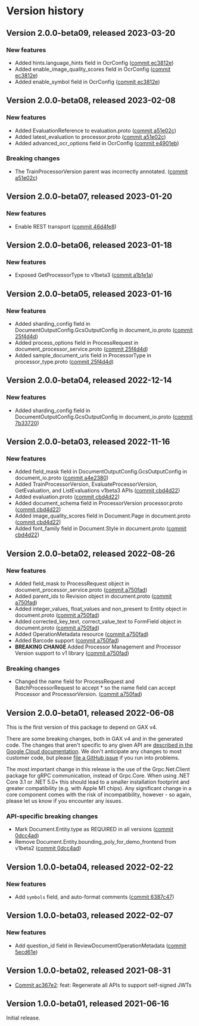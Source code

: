 # Version history

## Version 2.0.0-beta09, released 2023-03-20

### New features

- Added hints.language_hints field in OcrConfig ([commit ec3812e](https://github.com/googleapis/google-cloud-dotnet/commit/ec3812e5fb9db0812ce570dbfbfa81f64879d055))
- Added enable_image_quality_scores field in OcrConfig ([commit ec3812e](https://github.com/googleapis/google-cloud-dotnet/commit/ec3812e5fb9db0812ce570dbfbfa81f64879d055))
- Added enable_symbol field in OcrConfig ([commit ec3812e](https://github.com/googleapis/google-cloud-dotnet/commit/ec3812e5fb9db0812ce570dbfbfa81f64879d055))

## Version 2.0.0-beta08, released 2023-02-08

### New features

- Added EvaluationReference to evaluation.proto ([commit a51e02c](https://github.com/googleapis/google-cloud-dotnet/commit/a51e02c698fe38b2c2f273af42f020532e14380e))
- Added latest_evaluation to processor.proto ([commit a51e02c](https://github.com/googleapis/google-cloud-dotnet/commit/a51e02c698fe38b2c2f273af42f020532e14380e))
- Added advanced_ocr_options field in OcrConfig ([commit e4901eb](https://github.com/googleapis/google-cloud-dotnet/commit/e4901eb6b5e35cebe1ca1b453da6901f17ec1e46))

### Breaking changes

- The TrainProcessorVersion parent was incorrectly annotated. ([commit a51e02c](https://github.com/googleapis/google-cloud-dotnet/commit/a51e02c698fe38b2c2f273af42f020532e14380e))

## Version 2.0.0-beta07, released 2023-01-20

### New features

- Enable REST transport ([commit 46d4fe8](https://github.com/googleapis/google-cloud-dotnet/commit/46d4fe8461ac30e7666600e44e7bd16228768621))

## Version 2.0.0-beta06, released 2023-01-18

### New features

- Exposed GetProcessorType to v1beta3 ([commit a1b1e1a](https://github.com/googleapis/google-cloud-dotnet/commit/a1b1e1a83942009f96189e75df8f8b5c9b6280ff))

## Version 2.0.0-beta05, released 2023-01-16

### New features

- Added sharding_config field in DocumentOutputConfig.GcsOutputConfig in document_io.proto ([commit 25f4d4d](https://github.com/googleapis/google-cloud-dotnet/commit/25f4d4d8108de8d8f16eabdb1709fb6af3732bc5))
- Added process_options field in ProcessRequest in document_processor_service.proto ([commit 25f4d4d](https://github.com/googleapis/google-cloud-dotnet/commit/25f4d4d8108de8d8f16eabdb1709fb6af3732bc5))
- Added sample_document_uris field in ProcessorType in processor_type.proto ([commit 25f4d4d](https://github.com/googleapis/google-cloud-dotnet/commit/25f4d4d8108de8d8f16eabdb1709fb6af3732bc5))

## Version 2.0.0-beta04, released 2022-12-14

### New features

- Added sharding_config field in DocumentOutputConfig.GcsOutputConfig in document_io.proto ([commit 7b33720](https://github.com/googleapis/google-cloud-dotnet/commit/7b337209ed7a9195fa894eead83072aa7ebfd81d))

## Version 2.0.0-beta03, released 2022-11-16

### New features

- Added field_mask field in DocumentOutputConfig.GcsOutputConfig in document_io.proto ([commit a4e2380](https://github.com/googleapis/google-cloud-dotnet/commit/a4e238091d9633f85c8ddbd6fe369d96db4b8390))
- Added TrainProcessorVersion, EvaluateProcessorVersion, GetEvaluation, and ListEvaluations v1beta3 APIs ([commit cbd4d22](https://github.com/googleapis/google-cloud-dotnet/commit/cbd4d2277958fe365c1615e34a98990573e01d27))
- Added evaluation.proto ([commit cbd4d22](https://github.com/googleapis/google-cloud-dotnet/commit/cbd4d2277958fe365c1615e34a98990573e01d27))
- Added document_schema field in ProcessorVersion processor.proto ([commit cbd4d22](https://github.com/googleapis/google-cloud-dotnet/commit/cbd4d2277958fe365c1615e34a98990573e01d27))
- Added image_quality_scores field in Document.Page in document.proto ([commit cbd4d22](https://github.com/googleapis/google-cloud-dotnet/commit/cbd4d2277958fe365c1615e34a98990573e01d27))
- Added font_family field in Document.Style in document.proto ([commit cbd4d22](https://github.com/googleapis/google-cloud-dotnet/commit/cbd4d2277958fe365c1615e34a98990573e01d27))

## Version 2.0.0-beta02, released 2022-08-26

### New features

- Added field_mask to ProcessRequest object in document_processor_service.proto ([commit a750fad](https://github.com/googleapis/google-cloud-dotnet/commit/a750fad672712acf62c7b5d4a98b7095bfeed4ea))
- Added parent_ids to Revision object in document.proto ([commit a750fad](https://github.com/googleapis/google-cloud-dotnet/commit/a750fad672712acf62c7b5d4a98b7095bfeed4ea))
- Added integer_values, float_values and non_present to Entity object in document.proto ([commit a750fad](https://github.com/googleapis/google-cloud-dotnet/commit/a750fad672712acf62c7b5d4a98b7095bfeed4ea))
- Added corrected_key_text, correct_value_text to FormField object in document.proto ([commit a750fad](https://github.com/googleapis/google-cloud-dotnet/commit/a750fad672712acf62c7b5d4a98b7095bfeed4ea))
- Added OperationMetadata resource ([commit a750fad](https://github.com/googleapis/google-cloud-dotnet/commit/a750fad672712acf62c7b5d4a98b7095bfeed4ea))
- Added Barcode support ([commit a750fad](https://github.com/googleapis/google-cloud-dotnet/commit/a750fad672712acf62c7b5d4a98b7095bfeed4ea))
- **BREAKING CHANGE** Added Processor Management and Processor Version support to v1 library ([commit a750fad](https://github.com/googleapis/google-cloud-dotnet/commit/a750fad672712acf62c7b5d4a98b7095bfeed4ea))

### Breaking changes

- Changed the name field for ProcessRequest and BatchProcessorRequest to accept * so the name field can accept Processor and ProcessorVersion. ([commit a750fad](https://github.com/googleapis/google-cloud-dotnet/commit/a750fad672712acf62c7b5d4a98b7095bfeed4ea))

## Version 2.0.0-beta01, released 2022-06-08

This is the first version of this package to depend on GAX v4.

There are some breaking changes, both in GAX v4 and in the generated
code. The changes that aren't specific to any given API are [described in the Google Cloud
documentation](https://cloud.google.com/dotnet/docs/reference/help/breaking-gax4).
We don't anticipate any changes to most customer code, but please [file a
GitHub issue](https://github.com/googleapis/google-cloud-dotnet/issues/new/choose)
if you run into problems.

The most important change in this release is the use of the Grpc.Net.Client package
for gRPC communication, instead of Grpc.Core. When using .NET Core 3.1 or .NET 5.0+
this should lead to a smaller installation footprint and greater compatibility (e.g.
with Apple M1 chips). Any significant change in a core component comes with the risk
of incompatibility, however - so again, please let us know if you encounter any
issues.

### API-specific breaking changes

- Mark Document.Entity.type as REQUIRED in all versions ([commit 0dcc4ad](https://github.com/googleapis/google-cloud-dotnet/commit/0dcc4ade7a1acb57efbfcfb03c6972c6bae60ee5))
- Remove Document.Entity.bounding_poly_for_demo_frontend from v1beta2 ([commit 0dcc4ad](https://github.com/googleapis/google-cloud-dotnet/commit/0dcc4ade7a1acb57efbfcfb03c6972c6bae60ee5))
## Version 1.0.0-beta04, released 2022-02-22

### New features

- Add `symbols` field, and auto-format comments ([commit 6387c47](https://github.com/googleapis/google-cloud-dotnet/commit/6387c47557b17044e11e01da8f23889373b26490))

## Version 1.0.0-beta03, released 2022-02-07

### New features

- Add question_id field in ReviewDocumentOperationMetadata ([commit 5ecd61e](https://github.com/googleapis/google-cloud-dotnet/commit/5ecd61efcb1a538591d9bbeed33e14c750e82d17))

## Version 1.0.0-beta02, released 2021-08-31

- [Commit ac367e2](https://github.com/googleapis/google-cloud-dotnet/commit/ac367e2): feat: Regenerate all APIs to support self-signed JWTs

## Version 1.0.0-beta01, released 2021-06-16

Initial release.
